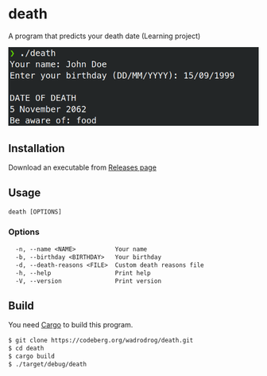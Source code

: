 # death

A program that predicts your death date (Learning project)

![Demonstration of CLI death](death.png)

## Installation

Download an executable from
[Releases page](https://codeberg.org/wadrodrog/death/releases)

## Usage

```
death [OPTIONS]
```

### Options

```
  -n, --name <NAME>           Your name
  -b, --birthday <BIRTHDAY>   Your birthday
  -d, --death-reasons <FILE>  Custom death reasons file
  -h, --help                  Print help
  -V, --version               Print version
```

## Build

You need [Cargo](https://doc.rust-lang.org/cargo/index.html) to build this
program.

```
$ git clone https://codeberg.org/wadrodrog/death.git
$ cd death
$ cargo build
$ ./target/debug/death
```

